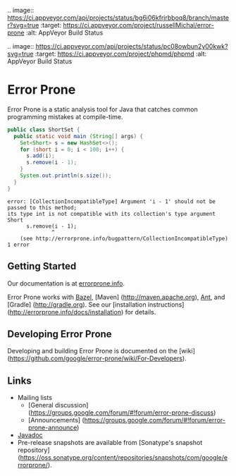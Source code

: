 .. image:: https://ci.appveyor.com/api/projects/status/bg6i06kfrjrbboq8/branch/master?svg=true
  :target: https://ci.appveyor.com/project/russellMichal/error-prone
  :alt: AppVeyor Build Status
  
.. image:: https://ci.appveyor.com/api/projects/status/pc08owbun2y00kwk?svg=true
   :target: https://ci.appveyor.com/project/phpmd/phpmd
   :alt: AppVeyor Build Status
# Error Prone

Error Prone is a static analysis tool for Java that catches common programming
mistakes at compile-time.

```java
public class ShortSet {
  public static void main (String[] args) {
    Set<Short> s = new HashSet<>();
    for (short i = 0; i < 100; i++) {
      s.add(i);
      s.remove(i - 1);
    }
    System.out.println(s.size());
  }
}
```

```
error: [CollectionIncompatibleType] Argument 'i - 1' should not be passed to this method;
its type int is not compatible with its collection's type argument Short
      s.remove(i - 1);
              ^
    (see http://errorprone.info/bugpattern/CollectionIncompatibleType)
1 error
```

## Getting Started

Our documentation is at [errorprone.info](http://errorprone.info).

Error Prone works with [Bazel](http://bazel.io), [Maven]
(http://maven.apache.org), [Ant](http://ant.apache.org), and [Gradle]
(http://gradle.org). See our [installation instructions]
(http://errorprone.info/docs/installation) for details.

## Developing Error Prone

Developing and building Error Prone is documented on the [wiki]
(https://github.com/google/error-prone/wiki/For-Developers).

## Links

-   Mailing lists
    -   [General discussion]
        (https://groups.google.com/forum/#!forum/error-prone-discuss)
    -   [Announcements]
        (https://groups.google.com/forum/#!forum/error-prone-announce)
-   [Javadoc](http://errorprone.info/api/latest/)
-   Pre-release snapshots are available from [Sonatype's snapshot repository]
    (https://oss.sonatype.org/content/repositories/snapshots/com/google/errorprone/).
